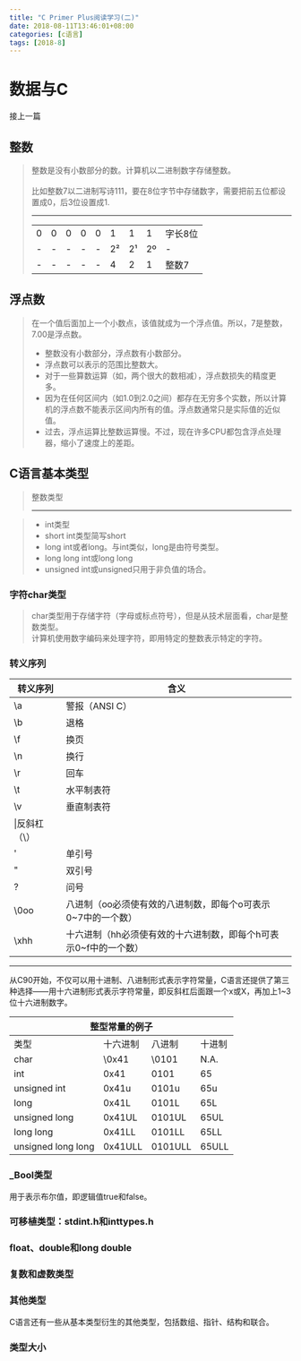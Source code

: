 ```yaml
---
title: "C Primer Plus阅读学习(二)"
date: 2018-08-11T13:46:01+08:00
categories: [c语言]
tags: [2018-8]
---
```


# 数据与C

接上一篇

## 整数

> 整数是没有小数部分的数。计算机以二进制数字存储整数。<br /><br />
> 比如整数7以二进制写诗111，要在8位字节中存储数字，需要把前五位都设置成0，后3位设置成1.<hr />
> <table><tr><td>0</td><td>0</td><td>0</td><td>0</td><td>0</td><td>1</td><td>1</td><td>1</td><td>字长8位</td></tr><tr><td>-</td><td>-</td><td>-</td><td>-</td><td>-</td><td>2²</td><td>2¹</td><td>2º</td><td>-</td></tr><tr><td>-</td><td>-</td><td>-</td><td>-</td><td>-</td><td>4</td><td>2</td><td>1</td><td>整数7</td></tr></table>

## 浮点数

> 在一个值后面加上一个小数点，该值就成为一个浮点值。所以，7是整数，7.00是浮点数。
> + 整数没有小数部分，浮点数有小数部分。
> + 浮点数可以表示的范围比整数大。
> + 对于一些算数运算（如，两个很大的数相减），浮点数损失的精度更多。
> + 因为在任何区间内（如1.0到2.0之间）都存在无穷多个实数，所以计算机的浮点数不能表示区间内所有的值。浮点数通常只是实际值的近似值。
> + 过去，浮点运算比整数运算慢。不过，现在许多CPU都包含浮点处理器，缩小了速度上的差距。

## C语言基本类型

> 整数类型<hr />

> + int类型
> + short int类型简写short
> + long int或者long。与int类似，long是由符号类型。
> + long long int或long long
> + unsigned int或unsigned只用于非负值的场合。

### 字符char类型

> char类型用于存储字符（字母或标点符号），但是从技术层面看，char是整数类型。<br />
> 计算机使用数字编码来处理字符，即用特定的整数表示特定的字符。

### 转义序列

|转义序列|含义|
|---|---|
|\a|警报（ANSI C）|
|\b|退格|
|\f|换页|
|\n|换行|
|\r|回车|
|\t|水平制表符|
|\v|垂直制表符|
|\\|反斜杠（\）|
|\'|单引号|
|\"|双引号|
|\?|问号|
|\0oo|八进制（oo必须使有效的八进制数，即每个o可表示0~7中的一个数）|
|\xhh|十六进制（hh必须使有效的十六进制数，即每个h可表示0~f中的一个数）|

<hr />
从C90开始，不仅可以用十进制、八进制形式表示字符常量，C语言还提供了第三种选择——用十六进制形式表示字符常量，即反斜杠后面跟一个x或X，再加上1~3位十六进制数字。

<table>
    <thead> <th colspan="4"> 整型常量的例子 </th> </thead>
    <tr> <td> 类型 </td> <td> 十六进制 </td> <td> 八进制 </td> <td> 十进制 </td> </tr>
    <tr> <td> char </td> <td> \0x41 </td> <td> \0101 </td> <td> N.A. </td> </tr>
    <tr> <td> int </td> <td> 0x41 </td> <td> 0101 </td> <td> 65 </td> </tr>
    <tr> <td> unsigned int </td> <td> 0x41u </td> <td> 0101u </td> <td> 65u </td> </tr>
    <tr> <td> long </td> <td> 0x41L </td> <td> 0101L </td> <td> 65L </td> </tr>
    <tr> <td> unsigned long </td> <td> 0x41UL </td> <td> 0101UL </td> <td> 65UL </td> </tr>
    <tr> <td> long long </td> <td> 0x41LL </td> <td> 0101LL </td> <td> 65LL </td> </tr>
    <tr> <td> unsigned long long </td> <td> 0x41ULL </td> <td> 0101ULL </td> <td> 65ULL </td> </tr>
</table>

### _Bool类型

用于表示布尔值，即逻辑值true和false。

### 可移植类型：stdint.h和inttypes.h

### float、double和long double

### 复数和虚数类型

### 其他类型

C语言还有一些从基本类型衍生的其他类型，包括数组、指针、结构和联合。

### 类型大小


